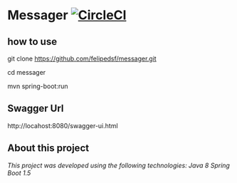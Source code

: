 # Messager [![CircleCI](https://circleci.com/gh/felipedsf/hotmessage.svg?style=shield)](https://circleci.com/gh/felipedsf/hotmessage)

## how to use
git clone https://github.com/felipedsf/messager.git

cd messager

mvn spring-boot:run


## Swagger Url
http://locahost:8080/swagger-ui.html


## About this project
_*This project was developed using the following technologies:*_
*Java 8*
*Spring Boot 1.5*
